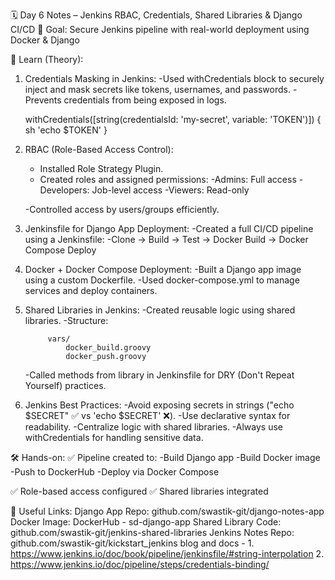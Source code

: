 🗓️ Day 6 Notes – Jenkins RBAC, Credentials, Shared Libraries & Django CI/CD
🎯 Goal: Secure Jenkins pipeline with real-world deployment using Docker & Django

🧠 Learn (Theory):
1. Credentials Masking in Jenkins:
    -Used withCredentials block to securely inject and mask secrets like tokens, usernames, and passwords.
    -Prevents credentials from being exposed in logs.


    withCredentials([string(credentialsId: 'my-secret', variable: 'TOKEN')]) {
        sh 'echo $TOKEN'
    }

2. RBAC (Role-Based Access Control):
    - Installed Role Strategy Plugin.
    - Created roles and assigned permissions:
        -Admins: Full access
        -Developers: Job-level access
        -Viewers: Read-only

    -Controlled access by users/groups efficiently.

3. Jenkinsfile for Django App Deployment:
    -Created a full CI/CD pipeline using a Jenkinsfile:
        -Clone → Build → Test → Docker Build → Docker Compose Deploy

4. Docker + Docker Compose Deployment:
    -Built a Django app image using a custom Dockerfile.
    -Used docker-compose.yml to manage services and deploy containers.

5. Shared Libraries in Jenkins:
    -Created reusable logic using shared libraries.
    -Structure:

            vars/
                docker_build.groovy
                docker_push.groovy

    -Called methods from library in Jenkinsfile for DRY (Don't Repeat Yourself) practices.

6. Jenkins Best Practices:
    -Avoid exposing secrets in strings ("echo $SECRET" ✅ vs 'echo $SECRET' ❌).
    -Use declarative syntax for readability.
    -Centralize logic with shared libraries.
    -Always use withCredentials for handling sensitive data.


🛠️ Hands-on:
✅ Pipeline created to:
    -Build Django app
    -Build Docker image
    -Push to DockerHub
    -Deploy via Docker Compose

✅ Role-based access configured
✅ Shared libraries integrated

🔗 Useful Links:
Django App Repo: github.com/swastik-git/django-notes-app
Docker Image: DockerHub - sd-django-app
Shared Library Code: github.com/swastik-git/jenkins-shared-libraries
Jenkins Notes Repo: github.com/swastik-git/kickstart_jenkins
blog and docs - 
    1. https://www.jenkins.io/doc/book/pipeline/jenkinsfile/#string-interpolation
    2. https://www.jenkins.io/doc/pipeline/steps/credentials-binding/
    
